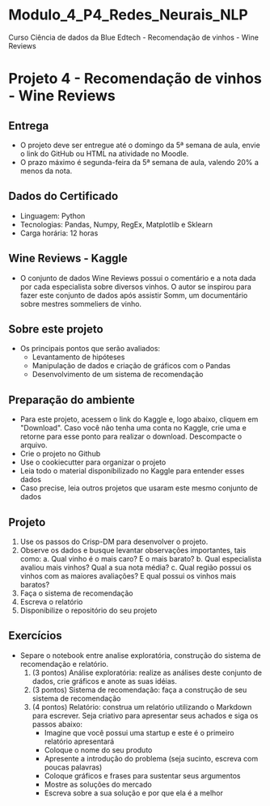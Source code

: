 # Modulo_4_P4_Redes_Neurais_NLP
Curso Ciência de dados da Blue Edtech - Recomendação de vinhos - Wine Reviews


# Projeto 4 - Recomendação de vinhos - Wine Reviews

## Entrega
  - O projeto deve ser entregue até o domingo da 5ª semana de aula, envie o link do GitHub ou HTML na atividade no Moodle.
  - O prazo máximo é segunda-feira da 5ª semana de aula, valendo 20% a menos da nota.

## Dados do Certificado
  - Linguagem: Python
  - Tecnologias: Pandas, Numpy, RegEx, Matplotlib e Sklearn
  - Carga horária: 12 horas

## Wine Reviews - Kaggle
  - O conjunto de dados Wine Reviews possui o comentário e a nota dada por cada especialista sobre diversos vinhos. O autor se inspirou para fazer este conjunto de dados após assistir Somm, um documentário sobre mestres sommeliers de vinho.

## Sobre este projeto
  - Os principais pontos que serão avaliados:
     - Levantamento de hipóteses
     - Manipulação de dados e criação de gráficos com o Pandas
     - Desenvolvimento de um sistema de recomendação

## Preparação do ambiente
  - Para este projeto, acessem o link do Kaggle e, logo abaixo, cliquem em "Download". Caso você não tenha uma conta no Kaggle, crie uma e retorne para esse ponto para realizar o download. Descompacte o arquivo.
  - Crie o projeto no Github
  - Use o cookiecutter para organizar o projeto
  - Leia todo o material disponibilizado no Kaggle para entender esses dados
  - Caso precise, leia outros projetos que usaram este mesmo conjunto de dados

## Projeto
  1. Use os passos do Crisp-DM para desenvolver o projeto.
  2. Observe os dados e busque levantar observações importantes, tais como:
     a. Qual vinho é o mais caro? E o mais barato?
     b. Qual especialista avaliou mais vinhos? Qual a sua nota média?
     c. Qual região possui os vinhos com as maiores avaliações? E qual possui os vinhos mais baratos?
  3. Faça o sistema de recomendação
  4. Escreva o relatório
  5. Disponibilize o repositório do seu projeto

## Exercícios
  - Separe o notebook entre analise exploratória, construção do sistema de recomendação e relatório.
     1. (3 pontos) Análise exploratória: realize as análises deste conjunto de dados, crie gráficos e anote as suas idéias.
     2. (3 pontos) Sistema de recomendação: faça a construção de seu sistema de recomendação
     3. (4 pontos) Relatório: construa um relatório utilizando o Markdown para escrever. Seja criativo para apresentar seus achados e siga os passos abaixo:
        - Imagine que você possui uma startup e este é o primeiro relatório apresentará
        - Coloque o nome do seu produto
        - Apresente a introdução do problema (seja sucinto, escreva com poucas palavras)
        - Coloque gráficos e frases para sustentar seus argumentos
        - Mostre as soluções do mercado
        - Escreva sobre a sua solução e por que ela é a melhor
